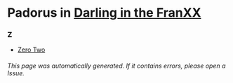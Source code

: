 # Padorus in [Darling in the FranXX](https://myanimelist.net/manga/111512/Darling_in_the_FranXX)

### Z
* [Zero Two](https://github.com/shadow578/Project-Padoru/blob/master/table-of-contents/characters/ZeroTwo.md)

###### This page was automatically generated. If it contains errors, please open a Issue.
